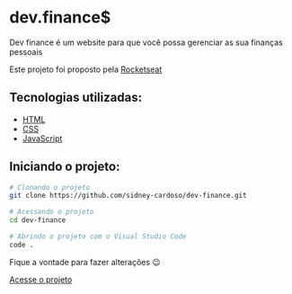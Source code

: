# dev.finance$

Dev finance é um website para que você possa gerenciar as sua finanças pessoais

Este projeto foi proposto pela [Rocketseat](https://app.rocketseat.com.br)

## Tecnologias utilizadas:

-   [HTML](https://developer.mozilla.org/pt-BR/docs/Web/HTML)
-   [CSS](https://developer.mozilla.org/pt-BR/docs/Web/CSS)
-   [JavaScript](https://developer.mozilla.org/pt-BR/docs/Web/Javascript)

## Iniciando o projeto:

```bash
# Clonando o projeto
git clone https://github.com/sidney-cardoso/dev-finance.git

# Acessando o projeto
cd dev-finance

# Abrindo o projeto com o Visual Studio Code
code .
```

Fique a vontade para fazer alterações 😉

[Acesse o projeto](https://sidney-cardoso.github.io/dev-finance/)
